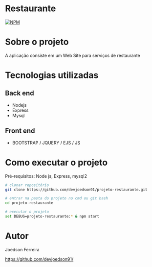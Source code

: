 # Restaurante
[![NPM](https://img.shields.io/npm/l/react)](https://github.com/devsuperior/sds1-wmazoni/blob/master/LICENSE) 

# Sobre o projeto

A aplicação consiste em um Web Site para serviços de restaurante

# Tecnologias utilizadas
## Back end
- Nodejs
- Express
- Mysql

## Front end
- BOOTSTRAP / JQUERY / EJS / JS

# Como executar o projeto

Pré-requisitos: Node js, Express, mysql2

```bash
# clonar repositório
git clone https://github.com/devjoedson91/projeto-restaurante.git

# entrar na pasta do projeto no cmd ou git bash
cd projeto-restaurante

# executar o projeto
set DEBUG=projeto-restaurante:* & npm start
```

# Autor

Joedson Ferreira

https://github.com/devjoedson91/

